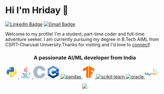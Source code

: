 # Hi I'm Hriday 👋

[![LinkedIn Badge](https://img.shields.io/badge/-Hriday%20Patel-blue?style=flat&logo=Linkedin&logoColor=white&link=https://www.linkedin.com/in/hriday-patel-825111338/)](https://www.linkedin.com/in/hriday-patel-825111338/)
[![Gmail Badge](https://img.shields.io/badge/-hmp200575-c14438?style=flat&logo=Gmail&logoColor=white&link=mailto:hmp200575@gmail.com)](mailto:hmp200575@gmail.com)


Welcome to my profile! I'm a student, part-time coder and full-time adventure seeker. I am currently pursuing my degree in B.Tech AIML from CSPIT-Charusat University.Thanks for visiting and I'd love to [connect](https://www.linkedin.com/in/hriday-patel-825111338/)!

<h3 align="center">A passionate AI/ML developer from India</h3>

<p align="left">
  <a href="https://www.python.org" target="_blank">
    <img src="https://raw.githubusercontent.com/devicons/devicon/master/icons/python/python-original.svg" alt="python" width="40" height="40"/>
  </a>
  <a href="https://www.java.com" target="_blank">
    <img src="https://raw.githubusercontent.com/devicons/devicon/master/icons/java/java-original.svg" alt="java" width="40" height="40"/>
  </a>
  <a href="https://www.cprogramming.com/" target="_blank">
    <img src="https://raw.githubusercontent.com/devicons/devicon/master/icons/c/c-original.svg" alt="c" width="40" height="40"/>
  </a>
  <a href="https://isocpp.org/" target="_blank">
    <img src="https://raw.githubusercontent.com/devicons/devicon/master/icons/cplusplus/cplusplus-original.svg" alt="cplusplus" width="40" height="40"/>
  </a>
  <a href="https://pandas.pydata.org/" target="_blank">
    <img src="https://cdn.jsdelivr.net/gh/devicons/devicon/icons/pandas/pandas-original.svg" alt="pandas" width="40" height="40"/>
  </a>
  <a href="https://www.tensorflow.org/" target="_blank">
    <img src="https://raw.githubusercontent.com/devicons/devicon/master/icons/tensorflow/tensorflow-original.svg" alt="tensorflow" width="40" height="40"/>
  </a>
  <a href="https://scikit-learn.org/" target="_blank">
    <img src="https://upload.wikimedia.org/wikipedia/commons/0/05/Scikit_learn_logo_small.svg" alt="scikit-learn" width="40" height="40"/>
  </a>
  <a href="https://www.oracle.com/database/" target="_blank">
    <img src="https://www.vectorlogo.zone/logos/oracle/oracle-icon.svg" alt="oracle" width="40" height="40"/>
  </a>
  <a href="https://www.mysql.com/" target="_blank">
    <img src="https://raw.githubusercontent.com/devicons/devicon/master/icons/mysql/mysql-original-wordmark.svg" alt="mysql" width="40" height="40"/>
  </a>
</p>


<div align="center">
  <picture>
    <source media="(prefers-color-scheme: dark)" srcset="https://github-readme-stats.vercel.app/api?username=hridaypatel&theme=dark&show_icons=true">
    <img width="50%" src="https://github-readme-stats.vercel.app/api?username=hridaypatel&show_icons=true">
  </picture>
</div>

